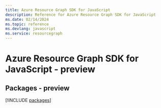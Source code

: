 ```yaml
---
title: Azure Resource Graph SDK for JavaScript
description: Reference for Azure Resource Graph SDK for JavaScript
ms.date: 02/14/2024
ms.topic: reference
ms.devlang: javascript
ms.service: resourcegraph
---
```

# Azure Resource Graph SDK for JavaScript - preview
## Packages - preview
[!INCLUDE [packages](resource-graph-index.md)]